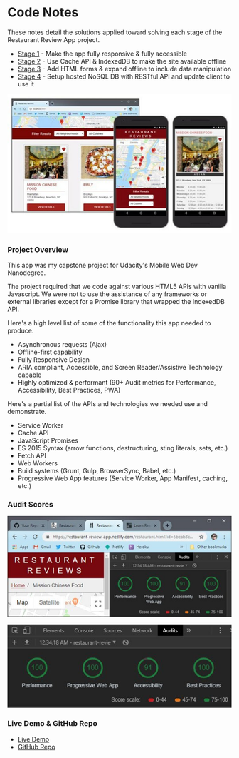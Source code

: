 <!-- markdownlint-disable MD022 MD024 MD032 -->
# Code Notes

These notes detail the solutions applied toward solving each stage of the Restaurant Review App project.

- [Stage 1](stage1.html) - Make the app fully responsive & fully accessible
- [Stage 2](stage2.html) - Use Cache API & IndexedDB to make the site available offline
- [Stage 3](stage3.html) - Add HTML forms & expand offline to include data manipulation
- [Stage 4](stage4.html) - Setup hosted NoSQL DB with RESTful API and update client to use it

[![Restaurant Review App](./assets/images/hero-small.jpg)](./assets/images/hero.jpg)

### Project Overview
This app was my capstone project for Udacity's Mobile Web Dev Nanodegree.

The project required that we code against various HTML5 APIs with vanilla Javascript. We were not to use the assistance of any frameworks or external libraries except for a Promise library that wrapped the IndexedDB API.

Here's a high level list of some of the functionality this app needed to produce.

- Asynchronous requests (Ajax)
- Offline-first capability
- Fully Responsive Design
- ARIA compliant, Accessible, and Screen Reader/Assistive Technology capable
- Highly optimized & performant (90+ Audit metrics for Performance, Accessibility, Best Practices, PWA)

Here's a partial list of the APIs and technologies we needed use and demonstrate.

- Service Worker
- Cache API
- JavaScript Promises
- ES 2015 Syntax (arrow functions, destructuring, sting literals, sets, etc.)
- Fetch API
- Web Workers
- Build systems (Grunt, Gulp, BrowserSync, Babel, etc.)
- Progressive Web App features (Service Worker, App Manifest, caching, etc.)

### Audit Scores
[![Audit 1](./assets/images/audit2-small.jpg)](./assets/images/audit2.jpg)

[![Audit 2](./assets/images/audit1-small.jpg)](./assets/images/audit1.jpg)

### Live Demo & GitHub Repo

- [Live Demo](https://restaurant-review-app.netlify.com)
- [GitHub Repo](https://github.com/james-priest/mws-restaurant-stage-1)